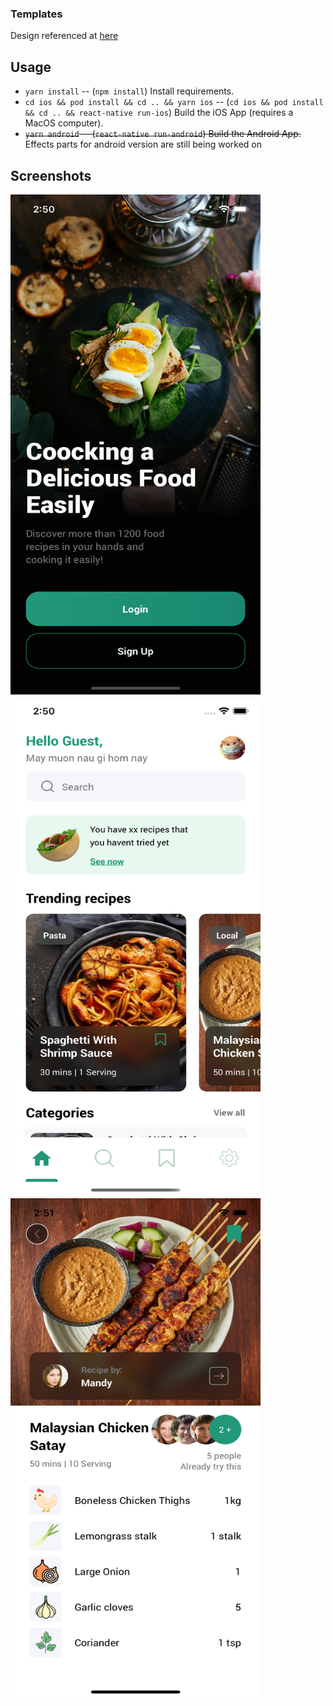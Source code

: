 ### Templates

Design referenced at [here](https://dribbble.com/shots/14157511-XD-Challenge-003-Scroll)

## Usage

- `yarn install` -- (`npm install`) Install requirements.
- `cd ios && pod install && cd .. && yarn ios` -- (`cd ios && pod install && cd .. && react-native run-ios`) Build the iOS App (requires a MacOS computer).
- ~~`yarn android` -- (`react-native run-android`) Build the Android App.~~ Effects parts for android version are still being worked on

## Screenshots

<img src="https://github.com/hungnt612/FoodRecipes/blob/master/screenshots/simulator_screenshot_89802853-F22A-4C38-B8B1-00F459397822.png" width="400" height="800" /> <img src="https://github.com/hungnt612/FoodRecipes/blob/master/screenshots/simulator_screenshot_E69F38CB-C872-45ED-9DDA-16C835FCA589.png" width="400" height="800" /> <img src="https://github.com/hungnt612/FoodRecipes/blob/master/screenshots/simulator_screenshot_DC97A3C0-D080-4E39-B68B-88BF6DCD1265.png" width="400" height="800" /> 

